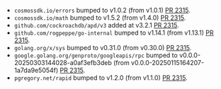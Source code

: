 * `cosmossdk.io/errors` bumped to v1.0.2 (from v1.0.1) [PR 2315](https://github.com/provenance-io/provenance/pull/2315).
* `cosmossdk.io/math` bumped to v1.5.2 (from v1.4.0) [PR 2315](https://github.com/provenance-io/provenance/pull/2315).
* `github.com/cockroachdb/apd/v3` added at v3.2.1 [PR 2315](https://github.com/provenance-io/provenance/pull/2315).
* `github.com/rogpeppe/go-internal` bumped to v1.14.1 (from v1.13.1) [PR 2315](https://github.com/provenance-io/provenance/pull/2315).
* `golang.org/x/sys` bumped to v0.31.0 (from v0.30.0) [PR 2315](https://github.com/provenance-io/provenance/pull/2315).
* `google.golang.org/genproto/googleapis/rpc` bumped to v0.0.0-20250303144028-a0af3efb3deb (from v0.0.0-20250115164207-1a7da9e5054f) [PR 2315](https://github.com/provenance-io/provenance/pull/2315).
* `pgregory.net/rapid` bumped to v1.2.0 (from v1.1.0) [PR 2315](https://github.com/provenance-io/provenance/pull/2315).
